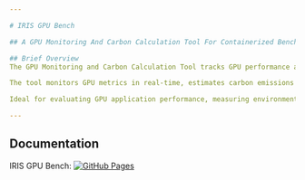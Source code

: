 ```yaml
---

# IRIS GPU Bench

## A GPU Monitoring And Carbon Calculation Tool For Containerized Benchmarks

## Brief Overview
The GPU Monitoring and Carbon Calculation Tool tracks GPU performance and carbon emissions during benchmarks.

The tool monitors GPU metrics in real-time, estimates carbon emissions using the National Grid ESO API, and optionally exports data to VictoriaMetrics. It integrates with Docker for containerized environments and offers a customizable command-line interface for monitoring and live plotting. Real-time logging is also supported.

Ideal for evaluating GPU application performance, measuring environmental impact, and optimizing GPU performance.

---
```


## Documentation

IRIS GPU Bench: [![GitHub Pages](https://img.shields.io/badge/Docs-GitHub%20Pages-blue)](https://bryceshirley.github.io/iris-gpubench/)


